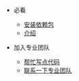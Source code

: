 * 必看
    * [安装依赖包](zh-cn/essentials/installation.md)
    * [介绍](zh-cn/essentials/introduction.md)

* 加入专业团队
    * [帮忙写点代码](zh-cn/contribute/contribute.md)
    * [联系一下专业团队](zh-cn/contribute/contact.md)
